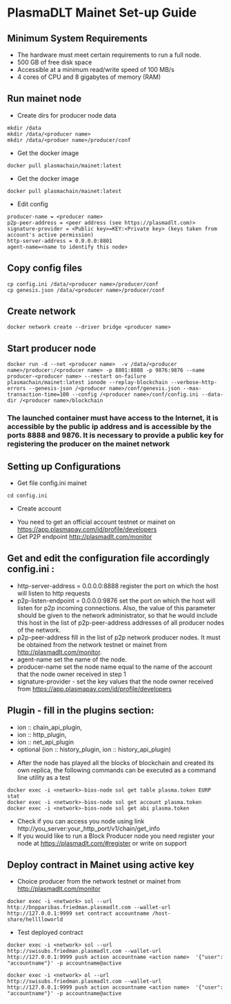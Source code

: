 # PlasmaDLT Mainet Set-up Guide

## Minimum System Requirements
- The hardware must meet certain requirements to run a full node.
- 500 GB of free disk space
- Accessible at a minimum read/write speed of 100 MB/s
- 4 cores of CPU and 8 gigabytes of memory (RAM)

## Run mainet node
* Create dirs for producer node data

```
mkdir /data
mkdir /data/<producer name>
mkdir /data/<produer name>/producer/conf
```
* Get the docker image
```
docker pull plasmachain/mainet:latest
```
* Get the docker image
```
docker pull plasmachain/mainet:latest
```
* Edit config
```
producer-name = <producer name>
p2p-peer-address = <peer address (see https://plasmadlt.com)>
signature-provider = <Public key>=KEY:<Private key> (keys taken from account's active permission)
http-server-address = 0.0.0.0:8801
agent-name=<name to identify this node>
```
## Copy config files
```
cp config.ini /data/<producer name>/producer/conf
cp genesis.json /data/<producer name>/producer/conf
```
## Create network
```
docker network create --driver bridge <producer name>
```

## Start producer node
```
docker run -d --net <producer name>  -v /data/<producer name>/producer:/<producer name> -p 8801:8888 -p 9876:9876 --name producer-<producer name> --restart on-failure plasmachain/mainet:latest ionode --replay-blockchain --verbose-http-errors --genesis-json /<producer name>/conf/genesis.json --max-transaction-time=100 --config /<producer name>/conf/config.ini --data-dir /<producer name>/blockchain

```

### The launched container must have access to the Internet, it is accessible by the public ip address and is accessible by the ports 8888 and 9876. It is necessary to provide a public key for registering the producer on the mainet network


## Setting up Configurations

- Get file  config.ini mainet
```
cd config.ini
```
* Create account
- You need to get an official account testnet or mainet on https://app.plasmapay.com/id/profile/developers
- Get P2P endpoint  http://plasmadlt.com/monitor

## Get and edit the configuration file accordingly config.ini :
- http-server-address = 0.0.0.0:8888  register the port on which the host will listen to http requests
- p2p-listen-endpoint = 0.0.0.0:9876  set the port on which the host will listen for p2p incoming connections. Also, the value of this parameter should be given to the network administrator, so that he would include this host in the list of p2p-peer-address addresses of all producer nodes of the network.
- p2p-peer-address fill in the list of p2p network producer nodes. It must be obtained from the network testnet or mainet from http://plasmadlt.com/monitor.
- agent-name  set the name of the node.
- producer-name set the node name equal to the name of the account that the node owner received in step 1
- signature-provider - set the key values ​​that the node owner received from  https://app.plasmapay.com/id/profile/developers


## Plugin - fill in the plugins section:
- ion :: chain_api_plugin,
- ion :: http_plugin,
- ion :: net_api_plugin
- optional (ion :: history_plugin, ion :: history_api_plugin)


* After the node has played all the blocks of blockchain and created its own replica, the following commands can be executed as a command line utility as a test
```
docker exec -i <network>-bios-node sol get table plasma.token EURP stat
docker exec -i <network>-bios-node sol get account plasma.token
docker exec -i <network>-bios-node sol get abi plasma.token
```

- Check if you can access you node using link http://you_server:your_http_port/v1/chain/get_info
-  If you would like to run a Block Producer  node you need register your node at https://plasmadlt.com/#register or write on support

## Deploy contract in Mainet using active key
*  Choice producer from the network testnet or mainet from http://plasmadlt.com/monitor
```
docker exec -i <network> sol --url http://bnpparibas.friedman.plasmadlt.com --wallet-url http://127.0.0.1:9999 set contract accountname /host-share/helllloworld
```

* Test deployed contract

```
docker exec -i <network> sol --url http://swisubs.friedman.plasmadlt.com --wallet-url http://127.0.0.1:9999 push action accountname <action name>  '{"user": "accountname"}' -p accountname@active
```

```
docker exec -i <network> ol --url http://swisubs.friedman.plasmadlt.com --wallet-url http://127.0.0.1:9999 push action accountname <action name>  '{"user": "accountname"}' -p accountname@active
```
